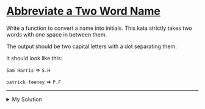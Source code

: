 # [Abbreviate a Two Word Name](https://www.codewars.com/kata/57eadb7ecd143f4c9c0000a3)

Write a function to convert a name into initials. This kata strictly takes two words with one space in between them.

The output should be two capital letters with a dot separating them.

It should look like this:

`Sam Harris` => `S.H`

`patrick feeney` => `P.F`

---

<details><summary>My Solution</summary>

```js
function abbrevName(name) {
  // Convert the input name to uppercase, split it into an array, and return the abbreviated form
  let nameArray = name.toUpperCase().split(" ");
  return `${nameArray[0].charAt(0)}.${nameArray[1].charAt(0)}`;
}
```

</details>
